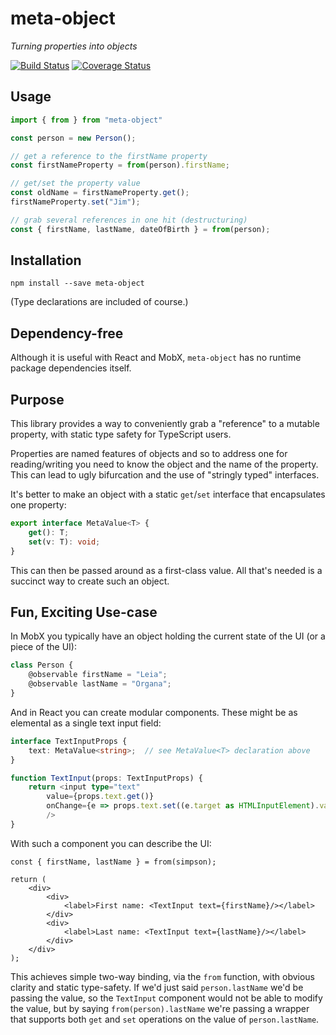 # meta-object
_Turning properties into objects_

[![Build Status](https://travis-ci.org/danielearwicker/meta-object.svg?branch=master)](https://travis-ci.org/danielearwicker/meta-object)
[![Coverage Status](https://coveralls.io/repos/danielearwicker/meta-object/badge.svg?branch=master&service=github)](https://coveralls.io/github/danielearwicker/meta-object?branch=master)

## Usage

```ts
import { from } from "meta-object"

const person = new Person();

// get a reference to the firstName property
const firstNameProperty = from(person).firstName;

// get/set the property value
const oldName = firstNameProperty.get();
firstNameProperty.set("Jim");

// grab several references in one hit (destructuring)
const { firstName, lastName, dateOfBirth } = from(person);
```

## Installation

```
npm install --save meta-object
```

(Type declarations are included of course.)

## Dependency-free

Although it is useful with React and MobX, `meta-object` has no runtime package dependencies itself.

## Purpose

This library provides a way to conveniently grab a "reference" to a mutable property, with static type safety for TypeScript users.

Properties are named features of objects and so to address one for reading/writing you need to know the object and the name of the property. This can lead to ugly bifurcation and the use of "stringly typed" interfaces.

It's better to make an object with a static `get`/`set` interface that encapsulates one property:

```ts
export interface MetaValue<T> { 
    get(): T;
    set(v: T): void;
}
```

This can then be passed around as a first-class value. All that's needed is a succinct way to create such an object.

## Fun, Exciting Use-case

In MobX you typically have an object holding the current state of the UI (or a piece of the UI):

```ts
class Person {
    @observable firstName = "Leia";
    @observable lastName = "Organa";
}
```

And in React you can create modular components. These might be as elemental as a single text input field:

```ts
interface TextInputProps {
    text: MetaValue<string>;  // see MetaValue<T> declaration above
}

function TextInput(props: TextInputProps) {
    return <input type="text"
        value={props.text.get()}
        onChange={e => props.text.set((e.target as HTMLInputElement).value)}
        />
}
```

With such a component you can describe the UI:

```tsx
const { firstName, lastName } = from(simpson);

return (
    <div>
        <div>
            <label>First name: <TextInput text={firstName}/></label>
        </div>
        <div>
            <label>Last name: <TextInput text={lastName}/></label>
        </div>
    </div>
);
```

This achieves simple two-way binding, via the `from` function, with obvious clarity and static type-safety. If we'd just said `person.lastName` we'd be passing the value, so the `TextInput` component would not be able to modify the value, but by saying `from(person).lastName` we're passing a wrapper that supports both `get` and `set` operations on the value of `person.lastName`.

